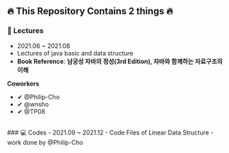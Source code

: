 ## 🔥 This Repository Contains 2 things 🔥

### 📖 Lectures
- 2021.06 ~ 2021.08
- Lectures of java basic and data structure
- **Book Reference**: **남궁성 자바의 정성(3rd Edition), 자바와 함께하는 자료구조의 이해**
 
 
**Coworkers**
- ✔ @Philip-Cho
- ✔ @wnsho
- ✔ @TP08

<br>
### 💻 Codes
- 2021.09 ~ 2021.12
- Code Files of Linear Data Structure
- work done by @Philip-Cho
